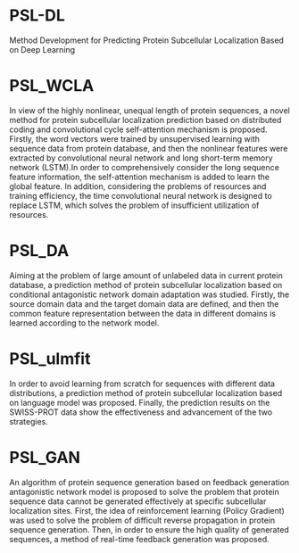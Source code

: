 # PSL-DL
Method Development for Predicting Protein Subcellular Localization Based on Deep Learning


# PSL_WCLA
In view of the highly nonlinear, unequal length of protein sequences, a novel method for protein subcellular localization prediction based on distributed coding and convolutional cycle self-attention mechanism is proposed. Firstly, the word vectors were trained by unsupervised learning with sequence data from protein database, and then the nonlinear features were extracted by convolutional neural network and long short-term memory network (LSTM).In order to comprehensively consider the long sequence feature information, the self-attention mechanism is added to learn the global feature. In addition, considering the problems of resources and training efficiency, the time convolutional neural network is designed to replace LSTM, which solves the problem of insufficient utilization of resources. 

# PSL_DA
Aiming at the problem of large amount of unlabeled data in current protein database, a prediction method of protein subcellular localization based on conditional antagonistic network domain adaptation was studied. Firstly, the source domain data and the target domain data are defined, and then the common feature representation between the data in different domains is learned according to the network model.

# PSL_ulmfit
In order to avoid learning from scratch for sequences with different data distributions, a prediction method of protein subcellular localization based on language model was proposed. Finally, the prediction results on the SWISS-PROT data show the effectiveness and advancement of the two strategies.

# PSL_GAN
An algorithm of protein sequence generation based on feedback generation antagonistic network model is proposed to solve the problem that protein sequence data cannot be generated effectively at specific subcellular localization sites. First, the idea of reinforcement learning (Policy Gradient) was used to solve the problem of difficult reverse propagation in protein sequence generation. Then, in order to ensure the high quality of generated sequences, a method of real-time feedback generation was proposed.
